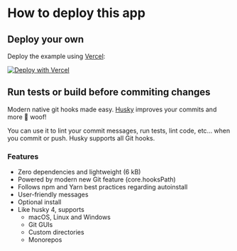 # How to deploy this app

## Deploy your own

Deploy the example using [Vercel](https://vercel.com?utm_source=github&utm_medium=readme&utm_campaign=next-example):

[![Deploy with Vercel](https://vercel.com/button)](https://vercel.com/new/git/external?repository-url=https://github.com/vercel/next.js/tree/canary/examples/with-tailwindcss&project-name=with-tailwindcss&repository-name=with-tailwindcss)

## Run tests or build before commiting changes

Modern native git hooks made easy. [Husky](https://typicode.github.io/husky/#/) improves your commits and more 🐶 woof!

You can use it to lint your commit messages, run tests, lint code, etc... when you commit or push. Husky supports all Git hooks.

### Features

- Zero dependencies and lightweight (6 kB)
- Powered by modern new Git feature (core.hooksPath)
- Follows npm and Yarn best practices regarding autoinstall
- User-friendly messages
- Optional install
- Like husky 4, supports
  - macOS, Linux and Windows
  - Git GUIs
  - Custom directories
  - Monorepos
